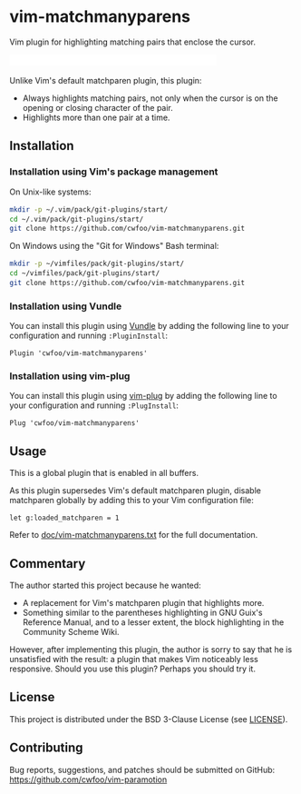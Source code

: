 # vim-matchmanyparens
Vim plugin for highlighting matching pairs that enclose the cursor.

![screenshot](screenshot.gif)

Unlike Vim's default matchparen plugin, this plugin:
* Always highlights matching pairs, not only when the cursor is on the opening
  or closing character of the pair.
* Highlights more than one pair at a time.


## Installation
### Installation using Vim's package management
On Unix-like systems:
```sh
mkdir -p ~/.vim/pack/git-plugins/start/
cd ~/.vim/pack/git-plugins/start/
git clone https://github.com/cwfoo/vim-matchmanyparens.git
```

On Windows using the "Git for Windows" Bash terminal:
```sh
mkdir -p ~/vimfiles/pack/git-plugins/start/
cd ~/vimfiles/pack/git-plugins/start/
git clone https://github.com/cwfoo/vim-matchmanyparens.git
```

### Installation using Vundle
You can install this plugin using [Vundle](https://github.com/VundleVim/Vundle.vim)
by adding the following line to your configuration and running `:PluginInstall`:
```vim
Plugin 'cwfoo/vim-matchmanyparens'
```

### Installation using vim-plug
You can install this plugin using [vim-plug](https://github.com/junegunn/vim-plug)
by adding the following line to your configuration and running `:PlugInstall`:
```vim
Plug 'cwfoo/vim-matchmanyparens'
```


## Usage
This is a global plugin that is enabled in all buffers.

As this plugin supersedes Vim's default matchparen plugin, disable matchparen
globally by adding this to your Vim configuration file:
```vim
let g:loaded_matchparen = 1
```

Refer to [doc/vim-matchmanyparens.txt](doc/vim-matchmanyparens.txt) for the
full documentation.


## Commentary
The author started this project because he wanted:
* A replacement for Vim's matchparen plugin that highlights more.
* Something similar to the parentheses highlighting in GNU Guix's
  Reference Manual, and to a lesser extent, the block highlighting in the
  Community Scheme Wiki.

However, after implementing this plugin, the author is sorry to say that he is
unsatisfied with the result: a plugin that makes Vim noticeably less responsive.
Should you use this plugin? Perhaps you should try it.


## License
This project is distributed under the BSD 3-Clause License
(see [LICENSE](LICENSE)).


## Contributing
Bug reports, suggestions, and patches should be submitted on GitHub:
https://github.com/cwfoo/vim-paramotion
